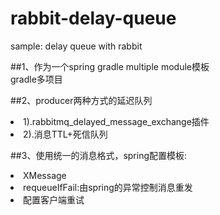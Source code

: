 # rabbit-delay-queue
sample: delay queue with rabbit<br>

##1、作为一个spring gradle multiple module模板<br>
gradle多项目

##2、producer两种方式的延迟队列
<li>1).rabbitmq_delayed_message_exchange插件</li>
<li>2).消息TTL+死信队列</li>

##3、使用统一的消息格式，spring配置模板:
<li>XMessage</li>
<li>requeueIfFail:由spring的异常控制消息重发</li>
<li>配置客户端重试</li>

